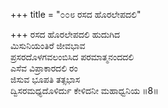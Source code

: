 +++
title = "೦೦೮ ರಸದ ಹೊರಲೇಪದಲಿ"

+++
ರಸದ ಹೊರಲೇಪದಲಿ ಹುದುಗಿದ  
ಮಿಸುನಿಯಂತಿರೆ ಜೀವಭಾವ  
ಪ್ರಸರದೊಳಗವಲಂಬಿಸಿದ ಪರಮಾತ್ಮನಂದದಲಿ   
ಎಸೆವ ವಿಪ್ರಾಕಾರದಲಿ ರಂ  
ಜಿಸುವ ಭೂಪತಿ ತತ್ಸಭಾಸ  
ದ್ವಿಸರಮಧ್ಯದೊಳಿರ್ದು ಕೇಳಿದನೀ ಮಹಾಧ್ವನಿಯ     ॥8॥